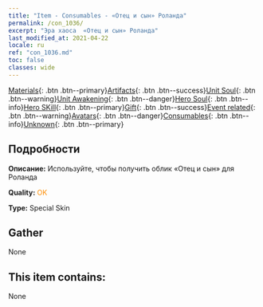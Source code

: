 ```yaml
---
title: "Item - Consumables - «Отец и сын» Роланда"
permalink: /con_1036/
excerpt: "Эра хаоса  «Отец и сын» Роланда"
last_modified_at: 2021-04-22
locale: ru
ref: "con_1036.md"
toc: false
classes: wide
---
```

 [Materials](/ItemsRU/){: .btn .btn--primary}[Artifacts](/ItemsRU/Artifacts/){: .btn .btn--success}[Unit Soul](/ItemsRU/UnitSoul/){: .btn .btn--warning}[Unit Awakening](/ItemsRU/UnitAwakening/){: .btn .btn--danger}[Hero Soul](/ItemsRU/HeroSoul/){: .btn .btn--info}[Hero SKill](/ItemsRU/HeroSkill/){: .btn .btn--primary}[Gift](/ItemsRU/Gift/){: .btn .btn--success}[Event related](/ItemsRU/Events/){: .btn .btn--warning}[Avatars](/ItemsRU/Avatars/){: .btn .btn--danger}[Consumables](/ItemsRU/Consumables/){: .btn .btn--info}[Unknown](/ItemsRU/Unknown/){: .btn .btn--primary}

## Подробности
 **Описание:** Используйте, чтобы получить облик «Отец и сын» для Роланда

 **Quality:** <span style="color: #FF8C00">OK</span>

 **Type:** Special Skin

## Gather

  None

## This item contains:

  None

